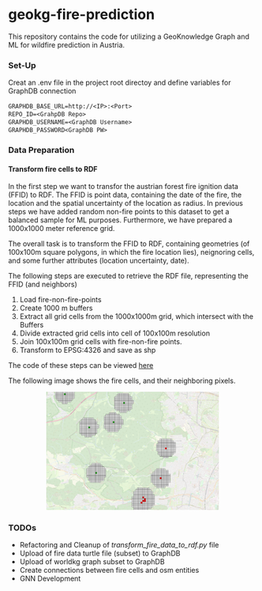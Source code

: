 # geokg-fire-prediction

This repository contains the code for utilizing a GeoKnowledge Graph and ML for wildfire prediction in Austria.

### Set-Up

Creat an .env file in the project root directoy and define variables for GraphDB connection

```
GRAPHDB_BASE_URL=http://<IP>:<Port>
REPO_ID=<GrahpDB Repo>
GRAPHDB_USERNAME=<GraphDB Username>
GRAPHDB_PASSWORD<GraphDB PW>
```

### Data Preparation

#### Transform fire cells to RDF

In the first step we want to transfor the austrian forest fire ignition data (FFID) to RDF.
The FFID is point data, containing the date of the fire, the location and the spatial uncertainty of the location as radius.
In previous steps we have added random non-fire points to this dataset to get a balanced sample for ML purposes.
Furthermore, we have prepared a 1000x1000 meter reference grid.

The overall task is to transform the FFID to RDF, containing geometries (of 100x100m square polygons, in which the fire location lies), neignoring cells, and some further attributes (location uncertainty, date).

The following steps are executed to retrieve the RDF file, representing the FFID (and neighbors)

1. Load fire-non-fire-points
2. Create 1000 m buffers
3. Extract all grid cells from the 1000x1000m grid, which intersect with the Buffers
4. Divide extracted grid cells into cell of 100x100m resolution
5. Join 100x100m grid cells with fire-non-fire points.
6. Transform to EPSG:4326 and save as shp

The code of these steps can be viewed [here](src/knowledge_graph/transform_fire_data_to_rdf.py)

The following image shows the fire cells, and their neighboring pixels.

<p align="center">
  <img src="images/fire_cells.png" width="350" title="Fire cells and their neighbors. Green pixels represent non-fire cells, red pixels fire cells and grey pixels don't have a fire attribute and just sever for identifying the neighbors of the fire cells">
</p>

### TODOs

- Refactoring and Cleanup of _transform_fire_data_to_rdf.py_ file
- Upload of fire data turtle file (subset) to GraphDB
- Upload of worldkg graph subset to GraphDB
- Create connections between fire cells and osm entities
- GNN Development

